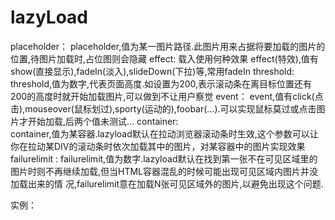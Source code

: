 # lazyLoad

 placeholder：
     placeholder,值为某一图片路径.此图片用来占据将要加载的图片的位置,待图片加载时,占位图则会隐藏
 effect:
     载入使用何种效果
     effect(特效),值有show(直接显示),fadeIn(淡入),slideDown(下拉)等,常用fadeIn
 threshold:
     threshold,值为数字,代表页面高度.如设置为200,表示滚动条在离目标位置还有200的高度时就开始加载图片,可以做到不让用户察觉
 event：
     event,值有click(点击),mouseover(鼠标划过),sporty(运动的),foobar(…).可以实现鼠标莫过或点击图片才开始加载,后两个值未测试…
 container:     
     container,值为某容器.lazyload默认在拉动浏览器滚动条时生效,这个参数可以让你在拉动某DIV的滚动条时依次加载其中的图片，对某容器中的图片实现效果
 failurelimit :
     failurelimit,值为数字.lazyload默认在找到第一张不在可见区域里的图片时则不再继续加载,但当HTML容器混乱的时候可能出现可见区域内图片并没加载出来的情        况,failurelimit意在加载N张可见区域外的图片,以避免出现这个问题.

实例：

<script>
    $(function(){
        $("img.lazy").lazyload({
            placeholder: "image/22.jpg", 
            effect: "fadeIn",
            threshold: 50, 
            event: 'click',
            container: $("#container"),   
            failurelimit : 10 
        });
    });
</script>
